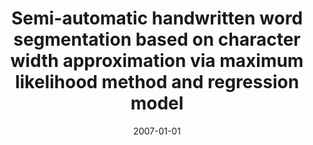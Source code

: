 ---
# Documentation: https://wowchemy.com/docs/managing-content/

title: Semi-automatic handwritten word segmentation based on character width approximation
  via maximum likelihood method and regression model
subtitle: ''
summary: ''
authors:
- sas
- Marek Kurzyński
tags: []
categories: []
date: '2007-01-01'
lastmod: 2022-10-07T05:45:54Z
featured: false
draft: false

# Featured image
# To use, add an image named `featured.jpg/png` to your page's folder.
# Focal points: Smart, Center, TopLeft, Top, TopRight, Left, Right, BottomLeft, Bottom, BottomRight.
image:
  caption: ''
  focal_point: ''
  preview_only: false

# Projects (optional).
#   Associate this post with one or more of your projects.
#   Simply enter your project's folder or file name without extension.
#   E.g. `projects = ["internal-project"]` references `content/project/deep-learning/index.md`.
#   Otherwise, set `projects = []`.
projects: []
publishDate: '2022-10-07T05:45:53.729667Z'
publication_types:
- '6'
abstract: ''
publication: '*Computer recognition systems 2. Marek Kurzyński [i in.] (eds).*'
doi: 10.1007/978-3-540-75175-5_61
---